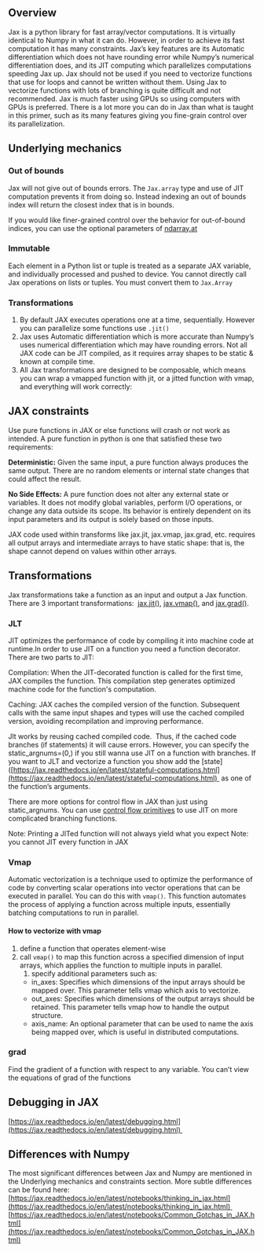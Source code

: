 ## Overview
Jax is a python library for fast array/vector computations. It is virtually identical to Numpy in what it can do. However, in order to achieve its fast computation it has many constraints. Jax’s key features are its Automatic differentiation which does not have rounding error while Numpy’s numerical differentiation does, and its JIT computing which parallelizes computations speeding Jax up. Jax should not be used if you need to vectorize functions that use for loops and cannot be written without them. Using Jax to vectorize functions with lots of branching is quite difficult and not recommended. Jax is much faster using GPUs so using computers with GPUs is preferred. There is a lot more you can do in Jax than what is taught in this primer, such as its many features giving you fine-grain control over its parallelization. 

## Underlying mechanics
### Out of bounds

Jax will not give out of bounds errors. The `Jax.array` type and use of JIT computation prevents it from doing so. Instead indexing an out of bounds index will return the closest index that is in bounds. 

If you would like finer-grained control over the behavior for out-of-bound indices, you can use the optional parameters of [ndarray.at](https://jax.readthedocs.io/en/latest/_autosummary/jax.numpy.ndarray.at.html)

### Immutable
Each element in a Python list or tuple is treated as a separate JAX variable, and individually processed and pushed to device. You cannot directly call Jax operations on lists or tuples. You must convert them to `Jax.Array`
    
### Transformations
1. By default JAX executes operations one at a time, sequentially. However you can parallelize some functions use `.jit()`  
2. Jax uses Automatic differentiation which is more accurate than Numpy’s uses numerical differentiation which may have rounding errors. Not all JAX code can be JIT compiled, as it requires array shapes to be static & known at compile time. 
3. All Jax transformations are designed to be composable, which means you can wrap a vmapped function with jit, or a jitted function with vmap, and everything will work correctly:
## JAX constraints

Use pure functions in JAX or else functions will crash or not work as intended. A pure function in python is one that satisfied these two requirements:

**Deterministic:** Given the same input, a pure function always produces the same output. There are no random elements or internal state changes that could affect the result.

**No Side Effects:** A pure function does not alter any external state or variables. It does not modify global variables, perform I/O operations, or change any data outside its scope. Its behavior is entirely dependent on its input parameters and its output is solely based on those inputs.

JAX code used within transforms like jax.jit, jax.vmap, jax.grad, etc. requires all output arrays and intermediate arrays to have static shape: that is, the shape cannot depend on values within other arrays. 

## Transformations
Jax transformations take a function as an input and output a Jax function. There are 3 important transformations:  [jax.jit()](https://jax.readthedocs.io/en/latest/_autosummary/jax.jit.html#jax.jit), [jax.vmap()](https://jax.readthedocs.io/en/latest/_autosummary/jax.vmap.html#jax.vmap), and [jax.grad()](https://jax.readthedocs.io/en/latest/_autosummary/jax.grad.html#jax.grad).

### JLT
JIT optimizes the performance of code by compiling it into machine code at runtime.In order to use JIT on a function you need a function decorator. There are two parts to JIT:

Compilation: When the JIT-decorated function is called for the first time, JAX compiles the function. This compilation step generates optimized machine code for the function's computation.

Caching: JAX caches the compiled version of the function. Subsequent calls with the same input shapes and types will use the cached compiled version, avoiding recompilation and improving performance.

Jlt works by reusing cached compiled code.  Thus, if the cached code branches (if statements) it will cause errors. However, you can specify the static_argnums=(0,) if you still wanna use JIT on a function with branches. If you want to JLT and vectorize a function you show add the [state]([https://jax.readthedocs.io/en/latest/stateful-computations.html](https://jax.readthedocs.io/en/latest/stateful-computations.html)  as one of the function’s arguments. 

There are more options for control flow in JAX than just using static_argnums. You can use [control flow primitives](https://jax.readthedocs.io/en/latest/notebooks/Common_Gotchas_in_JAX.html#structured-control-flow-primitives) to use JIT on more complicated branching functions.

Note: Printing a JITed function will not always yield what you expect
Note: you cannot JIT every function in JAX
### Vmap

Automatic vectorization is a technique used to optimize the performance of code by converting scalar operations into vector operations that can be executed in parallel. You can do this with `vmap()`. This function automates the process of applying a function across multiple inputs, essentially batching computations to run in parallel.

#### How to vectorize with vmap

1. define a function that operates element-wise
2. call `vmap()` to map this function across a specified dimension of input arrays, which applies the function to multiple inputs in parallel.
	1. specify additional parameters such as:
	- in_axes: Specifies which dimensions of the input arrays should be mapped over. This parameter tells vmap which axis to vectorize.
	- out_axes: Specifies which dimensions of the output arrays should be retained. This parameter tells vmap how to handle the output structure.
	- axis_name: An optional parameter that can be used to name the axis being mapped over, which is useful in distributed computations.
    
### grad
Find the gradient of a function with respect to any variable.
You can’t view the equations of grad of the functions

## Debugging in JAX
[https://jax.readthedocs.io/en/latest/debugging.html](https://jax.readthedocs.io/en/latest/debugging.html) 
## Differences with Numpy
The most significant differences between Jax and Numpy are mentioned in the Underlying mechanics and constraints section. More subtle differences can be found here:
[https://jax.readthedocs.io/en/latest/notebooks/thinking_in_jax.html](https://jax.readthedocs.io/en/latest/notebooks/thinking_in_jax.html) 
[https://jax.readthedocs.io/en/latest/notebooks/Common_Gotchas_in_JAX.html](https://jax.readthedocs.io/en/latest/notebooks/Common_Gotchas_in_JAX.html)